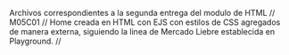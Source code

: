 Archivos correspondientes a la segunda entrega del modulo de HTML //
M05C01 //
Home creada en HTML con EJS con estilos de CSS agregados de manera externa, siguiendo la linea de Mercado Liebre establecida en Playground. //